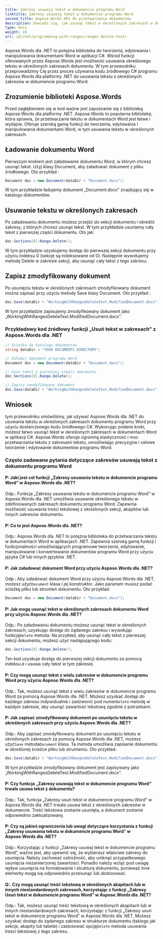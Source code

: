 ```yaml
---
title: Zakresy usuwają tekst w dokumencie programu Word
linktitle: Zakresy usuwają tekst w dokumencie programu Word
second_title: Aspose.Words API do przetwarzania dokumentów
description: Dowiedz się, jak usunąć tekst w określonych zakresach w dokumencie programu Word przy użyciu Aspose.Words dla .NET.
type: docs
weight: 10
url: /pl/net/programming-with-ranges/ranges-delete-text/
---
```

Aspose.Words dla .NET to potężna biblioteka do tworzenia, edytowania i manipulowania dokumentami Word w aplikacji C#. Wśród funkcji oferowanych przez Aspose.Words jest możliwość usuwania określonego tekstu w określonych zakresach dokumentu. W tym przewodniku przeprowadzimy Cię przez proces używania kodu źródłowego C# programu Aspose.Words dla platformy .NET do usuwania tekstu z określonych zakresów w dokumencie programu Word.

## Zrozumienie biblioteki Aspose.Words

Przed zagłębieniem się w kod ważne jest zapoznanie się z biblioteką Aspose.Words dla platformy .NET. Aspose.Words to popularna biblioteka, która sprawia, że przetwarzanie tekstu w dokumentach Word jest łatwe i wydajne. Oferuje szeroką gamę funkcji do tworzenia, edytowania i manipulowania dokumentami Word, w tym usuwania tekstu w określonych zakresach.

## Ładowanie dokumentu Word

Pierwszym krokiem jest załadowanie dokumentu Word, w którym chcesz usunąć tekst. Użyj klasy Document, aby załadować dokument z pliku źródłowego. Oto przykład :

```csharp
Document doc = new Document(dataDir + "Document.docx");
```

W tym przykładzie ładujemy dokument „Document.docx” znajdujący się w katalogu dokumentów.

## Usuwanie tekstu w określonych zakresach

Po załadowaniu dokumentu możesz przejść do sekcji dokumentu i określić zakresy, z których chcesz usunąć tekst. W tym przykładzie usuniemy cały tekst z pierwszej części dokumentu. Oto jak:

```csharp
doc.Sections[0].Range.Delete();
```

W tym przykładzie uzyskujemy dostęp do pierwszej sekcji dokumentu przy użyciu indeksu 0 (sekcje są indeksowane od 0). Następnie wywołujemy metodę Delete w zakresie sekcji, aby usunąć cały tekst z tego zakresu.

## Zapisz zmodyfikowany dokument

Po usunięciu tekstu w określonych zakresach zmodyfikowany dokument można zapisać przy użyciu metody Save klasy Document. Oto przykład :

```csharp
doc.Save(dataDir + "WorkingWithRangesDeleteText.ModifiedDocument.docx");
```

W tym przykładzie zapisujemy zmodyfikowany dokument jako „WorkingWithRangesDeleteText.ModifiedDocument.docx”.

### Przykładowy kod źródłowy funkcji „Usuń tekst w zakresach” z Aspose.Words dla .NET

```csharp
// Ścieżka do katalogu dokumentów
string dataDir = "YOUR DOCUMENTS DIRECTORY";

// Załaduj dokument programu Word
Document doc = new Document(dataDir + "Document.docx");

// Usuń tekst z pierwszej części dokumentu
doc.Sections[0].Range.Delete();

// Zapisz zmodyfikowany dokument
doc.Save(dataDir + "WorkingWithRangesDeleteText.ModifiedDocument.docx");
```

## Wniosek

tym przewodniku omówiliśmy, jak używać Aspose.Words dla .NET do usuwania tekstu w określonych zakresach dokumentu programu Word przy użyciu dostarczonego kodu źródłowego C#. Wykonując podane kroki, możesz łatwo usunąć tekst w określonych zakresach w dokumentach Word w aplikacji C#. Aspose.Words oferuje ogromną elastyczność i moc przetwarzania tekstu z zakresami tekstu, umożliwiając precyzyjne i celowe tworzenie i edytowanie dokumentów programu Word.

### Często zadawane pytania dotyczące zakresów usuwają tekst z dokumentu programu Word

#### P: Jaki jest cel funkcji „Zakresy usuwania tekstu w dokumencie programu Word” w Aspose.Words dla .NET?

Odp.: Funkcja „Zakresy usuwania tekstu w dokumencie programu Word” w Aspose.Words dla .NET umożliwia usuwanie określonego tekstu w zdefiniowanych zakresach dokumentu programu Word. Zapewnia możliwość usuwania treści tekstowej z określonych sekcji, akapitów lub innych zakresów dokumentu.

#### P: Co to jest Aspose.Words dla .NET?

Odp.: Aspose.Words dla .NET to potężna biblioteka do przetwarzania tekstu w dokumentach Word w aplikacjach .NET. Zapewnia szeroką gamę funkcji i funkcjonalności umożliwiających programowe tworzenie, edytowanie, manipulowanie i konwertowanie dokumentów programu Word przy użyciu języka C# lub innych języków .NET.

#### P: Jak załadować dokument Word przy użyciu Aspose.Words dla .NET?

Odp.: Aby załadować dokument Word przy użyciu Aspose.Words dla .NET, możesz użyć`Document` klasa i jej konstruktor. Jako parametr musisz podać ścieżkę pliku lub strumień dokumentu. Oto przykład:

```csharp
Document doc = new Document(dataDir + "Document.docx");
```

#### P: Jak mogę usunąć tekst w określonych zakresach dokumentu Word przy użyciu Aspose.Words dla .NET?

 Odp.: Po załadowaniu dokumentu możesz usunąć tekst w określonych zakresach, uzyskując dostęp do żądanego zakresu i wywołując funkcję`Delete` metoda. Na przykład, aby usunąć cały tekst z pierwszej sekcji dokumentu, możesz użyć następującego kodu:

```csharp
doc.Sections[0].Range.Delete();
```

 Ten kod uzyskuje dostęp do pierwszej sekcji dokumentu za pomocą indeksu.`0` i usuwa cały tekst w tym zakresie.

#### P: Czy mogę usunąć tekst z wielu zakresów w dokumencie programu Word przy użyciu Aspose.Words dla .NET?

 Odp.: Tak, możesz usunąć tekst z wielu zakresów w dokumencie programu Word za pomocą Aspose.Words dla .NET. Możesz uzyskać dostęp do każdego zakresu indywidualnie i zadzwonić pod numer`Delete` metodę w każdym zakresie, aby usunąć zawartość tekstową zgodnie z potrzebami.

#### P: Jak zapisać zmodyfikowany dokument po usunięciu tekstu w określonych zakresach przy użyciu Aspose.Words dla .NET?

 Odp.: Aby zapisać zmodyfikowany dokument po usunięciu tekstu w określonych zakresach za pomocą Aspose.Words dla .NET, możesz użyć`Save` metoda`Document` klasa. Ta metoda umożliwia zapisanie dokumentu w określonej ścieżce pliku lub strumieniu. Oto przykład:

```csharp
doc.Save(dataDir + "WorkingWithRangesDeleteText.ModifiedDocument.docx");
```

W tym przykładzie zmodyfikowany dokument jest zapisywany jako „WorkingWithRangesDeleteText.ModifiedDocument.docx”.

#### P: Czy funkcja „Zakresy usuwają tekst w dokumencie programu Word” trwale usuwa tekst z dokumentu?

Odp.: Tak, funkcja „Zakresy usuń tekst w dokumencie programu Word” w Aspose.Words dla .NET trwale usuwa tekst z określonych zakresów w dokumencie. Treść tekstowa zostanie usunięta, a dokument zostanie odpowiednio zaktualizowany.

#### P: Czy są jakieś ograniczenia lub uwagi dotyczące korzystania z funkcji „Zakresy usuwania tekstu w dokumencie programu Word” w Aspose.Words dla .NET?

Odp.: Korzystając z funkcji „Zakresy usuwaj tekst w dokumencie programu Word”, ważne jest, aby upewnić się, że wybierasz właściwe zakresy do usunięcia. Należy zachować ostrożność, aby uniknąć przypadkowego usunięcia niezamierzonej zawartości. Ponadto należy wziąć pod uwagę wpływ usunięcia na formatowanie i strukturę dokumentu, ponieważ inne elementy mogą się odpowiednio przesunąć lub dostosować.

#### Q:. Czy mogę usunąć treść tekstową w określonych akapitach lub w innych niestandardowych zakresach, korzystając z funkcji „Zakresy Usuń tekst w dokumencie programu Word” w Aspose.Words dla .NET?

Odp.: Tak, możesz usunąć treść tekstową w określonych akapitach lub w innych niestandardowych zakresach, korzystając z funkcji „Zakresy usuń tekst w dokumencie programu Word” w Aspose.Words dla .NET. Możesz uzyskać dostęp do żądanego zakresu w strukturze dokumentu (takiego jak sekcje, akapity lub tabele) i zastosować opcję`Delete` metoda usuwania treści tekstowej z tego zakresu.
